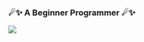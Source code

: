 ###  ☄✨ A Beginner Programmer  ☄✨
[<img src="https://puu.sh/JtggS/a7c3e42aeb.gif">](https://www.youtube.com/@tysuiku)

